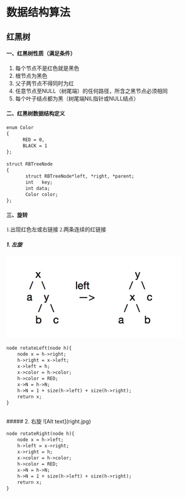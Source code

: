 
# 数据结构算法

## 红黑树

#### 一、红黑树性质（满足条件）<br>
1. 每个节点不是红色就是黑色 <br>
2. 根节点为黑色 <br>
3. 父子两节点不得同时为红 <br>
4. 任意节点至NULL（树尾端）的任何路径，所含之黑节点必须相同 <br>
5. 每个叶子结点都为黑（树尾端NIL指针或NULL结点）

#### 二、红黑树数据结构定义<br>
	 
	enum Color  
	{  
	      RED = 0,  
	      BLACK = 1  
	};  
	  
	struct RBTreeNode  
	{  
	       struct RBTreeNode*left, *right, *parent;  
	       int   key;  
	       int data;  
	       Color color;  
	};  

#### 三、旋转 <br>
<font face="menlo"> 1.出现红色左或右链接 2.两条连续的红链接 </font><br>
##### 1. 左旋
![Alt text](left.jpg)

    node rotateLeft(node h){
        node x = h->right;
        h->right = x->left;
        x->left = h;
        x->color = h->color;
        h->color = RED;
        x->N = h->N;
        h->N = 1 + size(h->left) + size(h->right);
        return x;
    }
<br>
##### 2. 右旋
![Alt text](right.jpg)

    node rotateRight(node h){
        node x = h->left;
        h->left = x->right;
        x->right = h;
        x->color = h->color;
        h->color = RED;
        x->N = h->N;
        h->N = 1 + size(h->left) + size(h->right);
        return x;
    }
